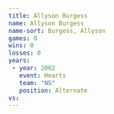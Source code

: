 ```yaml
---
title: Allyson Burgess
name: Allyson Burgess
name-sort: Burgess, Allyson
games: 0
wins: 0
losses: 0
years:
 - year: 2002
   event: Hearts
   team: "NS"
   position: Alternate
vs:
---
```

